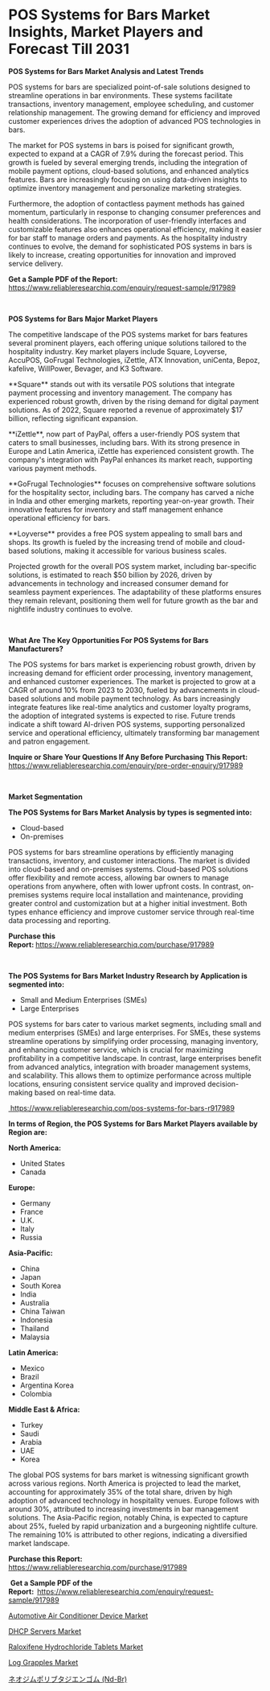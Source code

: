 <p><h1>POS Systems for Bars Market Insights, Market Players and Forecast Till 2031</h1></p><p><strong>POS Systems for Bars Market Analysis and Latest Trends</strong></p>
<p><p>POS systems for bars are specialized point-of-sale solutions designed to streamline operations in bar environments. These systems facilitate transactions, inventory management, employee scheduling, and customer relationship management. The growing demand for efficiency and improved customer experiences drives the adoption of advanced POS technologies in bars.</p><p>The market for POS systems in bars is poised for significant growth, expected to expand at a CAGR of 7.9% during the forecast period. This growth is fueled by several emerging trends, including the integration of mobile payment options, cloud-based solutions, and enhanced analytics features. Bars are increasingly focusing on using data-driven insights to optimize inventory management and personalize marketing strategies.</p><p>Furthermore, the adoption of contactless payment methods has gained momentum, particularly in response to changing consumer preferences and health considerations. The incorporation of user-friendly interfaces and customizable features also enhances operational efficiency, making it easier for bar staff to manage orders and payments. As the hospitality industry continues to evolve, the demand for sophisticated POS systems in bars is likely to increase, creating opportunities for innovation and improved service delivery.</p></p>
<p><strong>Get a Sample PDF of the Report:&nbsp;</strong> <a href="https://www.reliableresearchiq.com/enquiry/request-sample/917989">https://www.reliableresearchiq.com/enquiry/request-sample/917989</a></p>
<p>&nbsp;</p>
<p><strong>POS Systems for Bars Major Market Players</strong></p>
<p><p>The competitive landscape of the POS systems market for bars features several prominent players, each offering unique solutions tailored to the hospitality industry. Key market players include Square, Loyverse, AccuPOS, GoFrugal Technologies, iZettle, ATX Innovation, uniCenta, Bepoz, kafelive, WillPower, Bevager, and K3 Software.</p><p>**Square** stands out with its versatile POS solutions that integrate payment processing and inventory management. The company has experienced robust growth, driven by the rising demand for digital payment solutions. As of 2022, Square reported a revenue of approximately $17 billion, reflecting significant expansion.</p><p>**iZettle**, now part of PayPal, offers a user-friendly POS system that caters to small businesses, including bars. With its strong presence in Europe and Latin America, iZettle has experienced consistent growth. The company's integration with PayPal enhances its market reach, supporting various payment methods.</p><p>**GoFrugal Technologies** focuses on comprehensive software solutions for the hospitality sector, including bars. The company has carved a niche in India and other emerging markets, reporting year-on-year growth. Their innovative features for inventory and staff management enhance operational efficiency for bars.</p><p>**Loyverse** provides a free POS system appealing to small bars and shops. Its growth is fueled by the increasing trend of mobile and cloud-based solutions, making it accessible for various business scales.</p><p>Projected growth for the overall POS system market, including bar-specific solutions, is estimated to reach $50 billion by 2026, driven by advancements in technology and increased consumer demand for seamless payment experiences. The adaptability of these platforms ensures they remain relevant, positioning them well for future growth as the bar and nightlife industry continues to evolve.</p></p>
<p>&nbsp;</p>
<p><strong>What Are The Key Opportunities For POS Systems for Bars Manufacturers?</strong></p>
<p><p>The POS systems for bars market is experiencing robust growth, driven by increasing demand for efficient order processing, inventory management, and enhanced customer experiences. The market is projected to grow at a CAGR of around 10% from 2023 to 2030, fueled by advancements in cloud-based solutions and mobile payment technology. As bars increasingly integrate features like real-time analytics and customer loyalty programs, the adoption of integrated systems is expected to rise. Future trends indicate a shift toward AI-driven POS systems, supporting personalized service and operational efficiency, ultimately transforming bar management and patron engagement.</p></p>
<p><strong>Inquire or Share Your Questions If Any Before Purchasing This Report:</strong> <a href="https://www.reliableresearchiq.com/enquiry/pre-order-enquiry/917989">https://www.reliableresearchiq.com/enquiry/pre-order-enquiry/917989</a></p>
<p>&nbsp;</p>
<p><strong>Market Segmentation</strong></p>
<p><strong>The POS Systems for Bars Market Analysis by types is segmented into:</strong></p>
<p><ul><li>Cloud-based</li><li>On-premises</li></ul></p>
<p><p>POS systems for bars streamline operations by efficiently managing transactions, inventory, and customer interactions. The market is divided into cloud-based and on-premises systems. Cloud-based POS solutions offer flexibility and remote access, allowing bar owners to manage operations from anywhere, often with lower upfront costs. In contrast, on-premises systems require local installation and maintenance, providing greater control and customization but at a higher initial investment. Both types enhance efficiency and improve customer service through real-time data processing and reporting.</p></p>
<p><strong>Purchase this Report:&nbsp;</strong><a href="https://www.reliableresearchiq.com/purchase/917989">https://www.reliableresearchiq.com/purchase/917989</a></p>
<p>&nbsp;</p>
<p><strong>The POS Systems for Bars Market Industry Research by Application is segmented into:</strong></p>
<p><ul><li>Small and Medium Enterprises (SMEs)</li><li>Large Enterprises</li></ul></p>
<p><p>POS systems for bars cater to various market segments, including small and medium enterprises (SMEs) and large enterprises. For SMEs, these systems streamline operations by simplifying order processing, managing inventory, and enhancing customer service, which is crucial for maximizing profitability in a competitive landscape. In contrast, large enterprises benefit from advanced analytics, integration with broader management systems, and scalability. This allows them to optimize performance across multiple locations, ensuring consistent service quality and improved decision-making based on real-time data.</p></p>
<p><a href="https://www.reliableresearchiq.com/pos-systems-for-bars-r917989">&nbsp;https://www.reliableresearchiq.com/pos-systems-for-bars-r917989</a></p>
<p><strong>In terms of Region, the POS Systems for Bars Market Players available by Region are:</strong></p>
<p>
    <p> <strong> North America: </strong>
        <ul>
            <li>United States</li>
            <li>Canada</li>
        </ul>
        </p> 
    <p> <strong> Europe: </strong>
        <ul>
            <li>Germany</li>
            <li>France</li>
            <li>U.K.</li>
            <li>Italy</li>
            <li>Russia</li>
        </ul>
        </p> 
    <p> <strong> Asia-Pacific: </strong>
        <ul>
            <li>China</li>
            <li>Japan</li>
            <li>South Korea</li>
            <li>India</li>
            <li>Australia</li>
            <li>China Taiwan</li>
            <li>Indonesia</li>
            <li>Thailand</li>
            <li>Malaysia</li>
        </ul>
        </p> 
    <p> <strong> Latin America: </strong>
        <ul>
            <li>Mexico</li>
            <li>Brazil</li>
            <li>Argentina Korea</li>
            <li>Colombia</li>
        </ul>
        </p> 
    <p> <strong> Middle East & Africa: </strong>
        <ul>
            <li>Turkey</li>
            <li>Saudi</li>
            <li>Arabia</li>
            <li>UAE</li>
            <li>Korea</li>
        </ul>
    </p>
    </p>
<p><p>The global POS systems for bars market is witnessing significant growth across various regions. North America is projected to lead the market, accounting for approximately 35% of the total share, driven by high adoption of advanced technology in hospitality venues. Europe follows with around 30%, attributed to increasing investments in bar management solutions. The Asia-Pacific region, notably China, is expected to capture about 25%, fueled by rapid urbanization and a burgeoning nightlife culture. The remaining 10% is attributed to other regions, indicating a diversified market landscape.</p></p>
<p><strong>Purchase this Report: </strong><a href="https://www.reliableresearchiq.com/purchase/917989">https://www.reliableresearchiq.com/purchase/917989</a></p>
<p>&nbsp;<strong>Get a Sample PDF of the Report:&nbsp;&nbsp;</strong><a href="https://www.reliableresearchiq.com/enquiry/request-sample/917989">https://www.reliableresearchiq.com/enquiry/request-sample/917989</a></p>
<p><strong></strong></p>
<p><p><a href="https://issuu.com/reportprime-2/docs/automotive-air-conditioner-device-m_e0e7c1b7c6491a">Automotive Air Conditioner Device Market</a></p><p><a href="https://github.com/MelgarBasny/Market-Research-Report-List-1/blob/main/dhcp-servers-market.md">DHCP Servers Market</a></p><p><a href="https://www.linkedin.com/pulse/what-innovations-shaping-raloxifene-hydrochloride-tablets-8aide?trackingId=6738%2Fl1iQnykGdUWwZDDwA%3D%3D">Raloxifene Hydrochloride Tablets Market</a></p><p><a href="https://www.linkedin.com/pulse/log-grapples-market-size-type-hydraulic-grapplesmechanical-uqlve?trackingId=oFzG8WB5RC6b9%2FFbQIvxew%3D%3D">Log Grapples Market</a></p><p><a href="https://marciimhc.medium.com/%E6%9C%AA%E6%9D%A5%E3%82%92%E6%8F%8F%E3%81%8F-%E3%82%B0%E3%83%AD%E3%83%BC%E3%83%90%E3%83%AB%E3%83%8D%E3%82%AA%E3%82%B8%E3%82%A6%E3%83%A0%E3%83%9D%E3%83%AA%E3%83%96%E3%82%BF%E3%82%B8%E3%82%A8%E3%83%B3%E3%82%B4%E3%83%A0-nd-br-%E5%B8%82%E5%A0%B4%E3%81%AE%E5%8C%85%E6%8B%AC%E7%9A%84%E5%88%86%E6%9E%90-2024%E5%B9%B4-2031%E5%B9%B4-574d55ad139c">ネオジムポリブタジエンゴム (Nd-Br)</a></p></p>